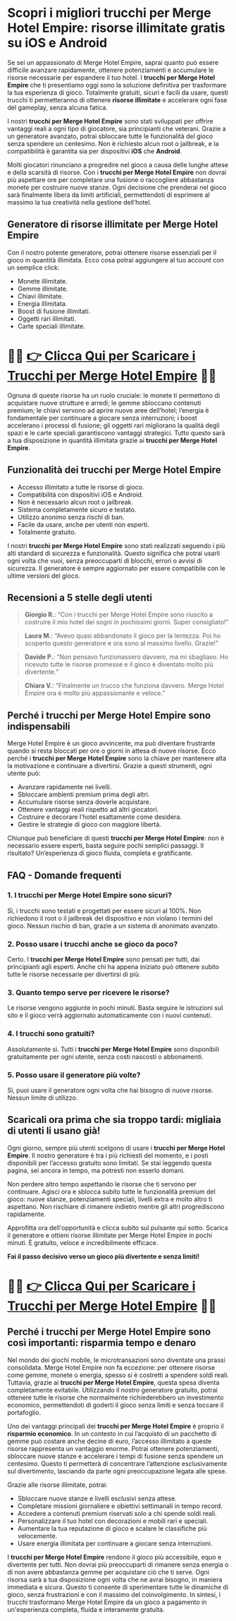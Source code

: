 <h1>Scopri i migliori trucchi per Merge Hotel Empire: risorse illimitate gratis su iOS e Android</h1>

<p>Se sei un appassionato di Merge Hotel Empire, saprai quanto può essere difficile avanzare rapidamente, ottenere potenziamenti e accumulare le risorse necessarie per espandere il tuo hotel. I <strong>trucchi per Merge Hotel Empire</strong> che ti presentiamo oggi sono la soluzione definitiva per trasformare la tua esperienza di gioco. Totalmente gratuiti, sicuri e facili da usare, questi trucchi ti permetteranno di ottenere <strong>risorse illimitate</strong> e accelerare ogni fase del gameplay, senza alcuna fatica.</p>

<p>I nostri <strong>trucchi per Merge Hotel Empire</strong> sono stati sviluppati per offrire vantaggi reali a ogni tipo di giocatore, sia principianti che veterani. Grazie a un generatore avanzato, potrai sbloccare tutte le funzionalità del gioco senza spendere un centesimo. Non è richiesto alcun root o jailbreak, e la compatibilità è garantita sia per dispositivi <strong>iOS</strong> che <strong>Android</strong>.</p>

<p>Molti giocatori rinunciano a progredire nel gioco a causa delle lunghe attese e della scarsità di risorse. Con i <strong>trucchi per Merge Hotel Empire</strong> non dovrai più aspettare ore per completare una fusione o raccogliere abbastanza monete per costruire nuove stanze. Ogni decisione che prenderai nel gioco sarà finalmente libera da limiti artificiali, permettendoti di esprimere al massimo la tua creatività nella gestione dell’hotel.</p>

<h2>Generatore di risorse illimitate per Merge Hotel Empire</h2>

<p>Con il nostro potente generatore, potrai ottenere risorse essenziali per il gioco in quantità illimitata. Ecco cosa potrai aggiungere al tuo account con un semplice click:</p>

<ul>
  <li>Monete illimitate.</li>
  <li>Gemme illimitate.</li>
  <li>Chiavi illimitate.</li>
  <li>Energia illimitata.</li>
  <li>Boost di fusione illimitati.</li>
  <li>Oggetti rari illimitati.</li>
  <li>Carte speciali illimitate.</li>
</ul>

# 🔴🔴 **[👉 Clicca Qui per Scaricare i Trucchi per Merge Hotel Empire](https://tinyurl.com/SegretiMobile)** 🔴🔴

<p>Ognuna di queste risorse ha un ruolo cruciale: le monete ti permettono di acquistare nuove strutture e arredi; le gemme sbloccano contenuti premium; le chiavi servono ad aprire nuove aree dell’hotel; l’energia è fondamentale per continuare a giocare senza interruzioni; i boost accelerano i processi di fusione; gli oggetti rari migliorano la qualità degli spazi e le carte speciali garantiscono vantaggi strategici. Tutto questo sarà a tua disposizione in quantità illimitata grazie ai <strong>trucchi per Merge Hotel Empire</strong>.</p>

<h2>Funzionalità dei trucchi per Merge Hotel Empire</h2>

<ul>
  <li>Accesso illimitato a tutte le risorse di gioco.</li>
  <li>Compatibilità con dispositivi iOS e Android.</li>
  <li>Non è necessario alcun root o jailbreak.</li>
  <li>Sistema completamente sicuro e testato.</li>
  <li>Utilizzo anonimo senza rischi di ban.</li>
  <li>Facile da usare, anche per utenti non esperti.</li>
  <li>Totalmente gratuito.</li>
</ul>

<p>I nostri <strong>trucchi per Merge Hotel Empire</strong> sono stati realizzati seguendo i più alti standard di sicurezza e funzionalità. Questo significa che potrai usarli ogni volta che vuoi, senza preoccuparti di blocchi, errori o avvisi di sicurezza. Il generatore è sempre aggiornato per essere compatibile con le ultime versioni del gioco.</p>

<h2>Recensioni a 5 stelle degli utenti</h2>

<blockquote>
  <p><strong>Giorgio R.</strong>: “Con i trucchi per Merge Hotel Empire sono riuscito a costruire il mio hotel dei sogni in pochissimi giorni. Super consigliato!”</p>
</blockquote>

<blockquote>
  <p><strong>Laura M.</strong>: “Avevo quasi abbandonato il gioco per la lentezza. Poi ho scoperto questo generatore e ora sono al massimo livello. Grazie!”</p>
</blockquote>

<blockquote>
  <p><strong>Davide P.</strong>: “Non pensavo funzionassero davvero, ma mi sbagliavo. Ho ricevuto tutte le risorse promesse e il gioco è diventato molto più divertente.”</p>
</blockquote>

<blockquote>
  <p><strong>Chiara V.</strong>: “Finalmente un trucco che funziona davvero. Merge Hotel Empire ora è molto più appassionante e veloce.”</p>
</blockquote>

<h2>Perché i trucchi per Merge Hotel Empire sono indispensabili</h2>

<p>Merge Hotel Empire è un gioco avvincente, ma può diventare frustrante quando si resta bloccati per ore o giorni in attesa di nuove risorse. Ecco perché i <strong>trucchi per Merge Hotel Empire</strong> sono la chiave per mantenere alta la motivazione e continuare a divertirsi. Grazie a questi strumenti, ogni utente può:</p>

<ul>
  <li>Avanzare rapidamente nei livelli.</li>
  <li>Sbloccare ambienti premium prima degli altri.</li>
  <li>Accumulare risorse senza doverle acquistare.</li>
  <li>Ottenere vantaggi reali rispetto ad altri giocatori.</li>
  <li>Costruire e decorare l’hotel esattamente come desidera.</li>
  <li>Gestire le strategie di gioco con maggiore libertà.</li>
</ul>

<p>Chiunque può beneficiare di questi <strong>trucchi per Merge Hotel Empire</strong>: non è necessario essere esperti, basta seguire pochi semplici passaggi. Il risultato? Un’esperienza di gioco fluida, completa e gratificante.</p>

<h2>FAQ - Domande frequenti</h2>

<h3>1. I trucchi per Merge Hotel Empire sono sicuri?</h3>
<p>Sì, i trucchi sono testati e progettati per essere sicuri al 100%. Non richiedono il root o il jailbreak del dispositivo e non violano i termini del gioco. Nessun rischio di ban, grazie a un sistema di anonimato avanzato.</p>

<h3>2. Posso usare i trucchi anche se gioco da poco?</h3>
<p>Certo. I <strong>trucchi per Merge Hotel Empire</strong> sono pensati per tutti, dai principianti agli esperti. Anche chi ha appena iniziato può ottenere subito tutte le risorse necessarie per divertirsi di più.</p>

<h3>3. Quanto tempo serve per ricevere le risorse?</h3>
<p>Le risorse vengono aggiunte in pochi minuti. Basta seguire le istruzioni sul sito e il gioco verrà aggiornato automaticamente con i nuovi contenuti.</p>

<h3>4. I trucchi sono gratuiti?</h3>
<p>Assolutamente sì. Tutti i <strong>trucchi per Merge Hotel Empire</strong> sono disponibili gratuitamente per ogni utente, senza costi nascosti o abbonamenti.</p>

<h3>5. Posso usare il generatore più volte?</h3>
<p>Sì, puoi usare il generatore ogni volta che hai bisogno di nuove risorse. Nessun limite di utilizzo.</p>

<h2>Scaricali ora prima che sia troppo tardi: migliaia di utenti li usano già!</h2>

<p>Ogni giorno, sempre più utenti scelgono di usare i <strong>trucchi per Merge Hotel Empire</strong>. Il nostro generatore è tra i più richiesti del momento, e i posti disponibili per l’accesso gratuito sono limitati. Se stai leggendo questa pagina, sei ancora in tempo, ma potresti non esserlo domani.</p>

<p>Non perdere altro tempo aspettando le risorse che ti servono per continuare. Agisci ora e sblocca subito tutte le funzionalità premium del gioco: nuove stanze, potenziamenti speciali, livelli extra e molto altro ti aspettano. Non rischiare di rimanere indietro mentre gli altri progrediscono rapidamente.</p>

<p>Approfitta ora dell'opportunità e clicca subito sul pulsante qui sotto. Scarica il generatore e ottieni risorse illimitate per Merge Hotel Empire in pochi minuti. È gratuito, veloce e incredibilmente efficace.</p>

<p><strong>Fai il passo decisivo verso un gioco più divertente e senza limiti!</strong></p>

# 🔴🔴 **[👉 Clicca Qui per Scaricare i Trucchi per Merge Hotel Empire](https://tinyurl.com/SegretiMobile)** 🔴🔴

<h2>Perché i trucchi per Merge Hotel Empire sono così importanti: risparmia tempo e denaro</h2>

<p>Nel mondo dei giochi mobile, le microtransazioni sono diventate una prassi consolidata. Merge Hotel Empire non fa eccezione: per ottenere risorse come gemme, monete o energia, spesso si è costretti a spendere soldi reali. Tuttavia, grazie ai <strong>trucchi per Merge Hotel Empire</strong>, questa spesa diventa completamente evitabile. Utilizzando il nostro generatore gratuito, potrai ottenere tutte le risorse che normalmente richiederebbero un investimento economico, permettendoti di goderti il gioco senza limiti e senza toccare il portafoglio.</p>

<p>Uno dei vantaggi principali dei <strong>trucchi per Merge Hotel Empire</strong> è proprio il <strong>risparmio economico</strong>. In un contesto in cui l’acquisto di un pacchetto di gemme può costare anche decine di euro, l’accesso illimitato a queste risorse rappresenta un vantaggio enorme. Potrai ottenere potenziamenti, sbloccare nuove stanze e accelerare i tempi di fusione senza spendere un centesimo. Questo ti permetterà di concentrare l’attenzione esclusivamente sul divertimento, lasciando da parte ogni preoccupazione legata alle spese.</p>

<p>Grazie alle risorse illimitate, potrai:</p>

<ul>
  <li>Sbloccare nuove stanze e livelli esclusivi senza attese.</li>
  <li>Completare missioni giornaliere e obiettivi settimanali in tempo record.</li>
  <li>Accedere a contenuti premium riservati solo a chi spende soldi reali.</li>
  <li>Personalizzare il tuo hotel con decorazioni e mobili rari e speciali.</li>
  <li>Aumentare la tua reputazione di gioco e scalare le classifiche più velocemente.</li>
  <li>Usare energia illimitata per continuare a giocare senza interruzioni.</li>
</ul>

<p>I <strong>trucchi per Merge Hotel Empire</strong> rendono il gioco più accessibile, equo e divertente per tutti. Non dovrai più preoccuparti di rimanere senza energia o di non avere abbastanza gemme per acquistare ciò che ti serve. Ogni risorsa sarà a tua disposizione ogni volta che ne avrai bisogno, in maniera immediata e sicura. Questo ti consente di sperimentare tutte le dinamiche di gioco, senza frustrazioni e con il massimo del coinvolgimento. In sintesi, i trucchi trasformano Merge Hotel Empire da un gioco a pagamento in un'esperienza completa, fluida e interamente gratuita.</p>
